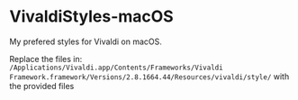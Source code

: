# VivaldiStyles-macOS
My prefered styles for Vivaldi on macOS.

Replace the files in:
` /Applications/Vivaldi.app/Contents/Frameworks/Vivaldi Framework.framework/Versions/2.8.1664.44/Resources/vivaldi/style/`
with the provided files
